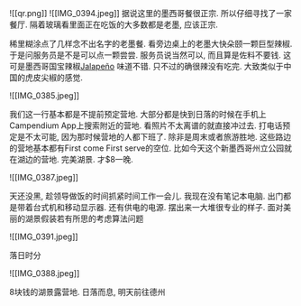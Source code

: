 ![[qr.png]]
![[IMG_0394.jpeg]]
据说这里的墨西哥餐很正宗. 所以仔细寻找了一家餐厅. 隔着玻璃看里面正在吃饭的大多数都是老墨, 应该正宗. 

稀里糊涂点了几样念不出名字的老墨餐. 看旁边桌上的老墨大快朵颐一颗巨型辣椒. 于是问服务员是不是可以点一颗尝尝. 服务员说当然可以, 而且算是佐料不要钱. 这可是墨西哥国宝辣椒[Jalapeño](https://en.wikipedia.org/wiki/Jalape%C3%B1o) 味道不错. 只不过的确很辣没有吃完. 大致类似于中国的虎皮尖椒的感觉. 


![[IMG_0385.jpeg]]

我们这一行基本都是不提前预定营地. 大部分都是快到日落的时候在手机上Campendium App上搜索附近的营地. 看照片不太离谱的就直接冲过去. 打电话预定是不太可能, 因为那时候营地的人都下班了. 除非是周末或者旅游胜地. 这些路边的营地基本都有First come First serve的空位. 比如今天这个新墨西哥州立公园就在湖边的营地. 完美湖景. 才$8一晚. 



![[IMG_0387.jpeg]]

天还没黑, 趁领导做饭的时间抓紧时间工作一会儿. 我现在没有笔记本电脑. 出门都是带着台式机和移动显示器. 还有供电的电源. 摆出来一大堆很专业的样子. 面对美丽的湖景假装若有所思的考虑算法问题

![[IMG_0391.jpeg]]

落日时分

![[IMG_0388.jpeg]]

8块钱的湖景露营地. 日落而息, 明天前往德州